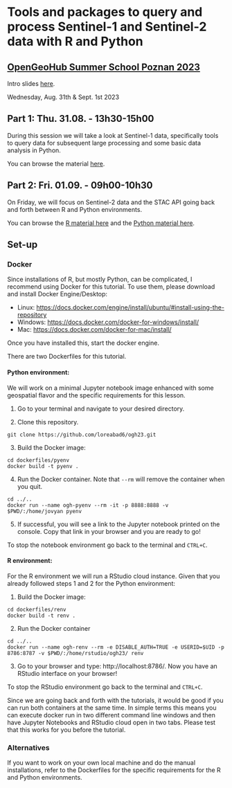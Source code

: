# Tools and packages to query and process Sentinel-1 and Sentinel-2 data with R and Python

## [OpenGeoHub Summer School Poznan 2023](https://opengeohub.org/summer-school/opengeohub-summer-school-poznan-2023/)

Intro slides [here](https://loreabad6.github.io/ogh23/intro.html).

Wednesday, Aug. 31th & Sept. 1st 2023

## Part 1: Thu. 31.08. - 13h30-15h00
During this session we will take a look at Sentinel-1 data, specifically tools to query data for subsequent large processing and some basic data analysis in Python.

You can browse the material [here](https://loreabad6.github.io/ogh23/notebooks/jupyter/sentinel1.html).

## Part 2: Fri. 01.09. - 09h00-10h30
On Friday, we will focus on Sentinel-2 data and the STAC API going back and forth between R and Python environments. 

You can browse the [R material here](https://loreabad6.github.io/ogh23/notebooks/quarto/sentinel2.html) and the [Python material here](https://loreabad6.github.io/ogh23/notebooks/jupyter/sentinel2.html).

## Set-up

### Docker
Since installations of R, but mostly Python, can be complicated, I recommend using Docker for this tutorial. To use them, please download and install Docker Engine/Desktop:

- Linux: https://docs.docker.com/engine/install/ubuntu/#install-using-the-repository
- Windows: https://docs.docker.com/docker-for-windows/install/
- Mac: https://docs.docker.com/docker-for-mac/install/

Once you have installed this, start the docker engine. 

There are two Dockerfiles for this tutorial.

#### Python environment: 

We will work on a minimal Jupyter notebook image enhanced with some geospatial flavor and the specific requirements for this lesson.

1. Go to your terminal and navigate to your desired directory. 

2. Clone this repository.
```
git clone https://github.com/loreabad6/ogh23.git
```

3. Build the Docker image:
```
cd dockerfiles/pyenv
docker build -t pyenv . 
```

4. Run the Docker container. Note that `--rm` will remove the container when you quit. 
```
cd ../..
docker run --name ogh-pyenv --rm -it -p 8888:8888 -v $PWD/:/home/jovyan pyenv 
```

5. If successful, you will see a link to the Jupyter notebook printed on the console. Copy that link in your browser and you are ready to go!

To stop the notebook environment go back to the terminal and `CTRL+C`.

#### R environment:

For the R environment we will run a RStudio cloud instance. Given that you already followed steps 1 and 2 for the Python environment:

1. Build the Docker image:
```
cd dockerfiles/renv
docker build -t renv . 
```

2. Run the Docker container
```
cd ../..
docker run --name ogh-renv --rm -e DISABLE_AUTH=TRUE -e USERID=$UID -p 8786:8787 -v $PWD/:/home/rstudio/ogh23/ renv
```

3. Go to your browser and type: http://localhost:8786/. Now you have an RStudio interface on your browser!

To stop the RStudio environment go back to the terminal and `CTRL+C`.

Since we are going back and forth with the tutorials, it would be good if you can run both containers at the same time. In simple terms this means you can execute docker run in two different command line windows and then have Jupyter Notebooks and RStudio cloud open in two tabs. Please test that this works for you before the tutorial. 

### Alternatives

If you want to work on your own local machine and do the manual installations, refer to the Dockerfiles for the specific requirements for the R and Python environments. 
